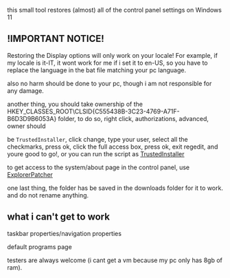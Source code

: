 this small tool restores (almost) all of the control panel settings on Windows 11

## !IMPORTANT NOTICE!

Restoring the Display options will only work on your locale! For example, if my locale is it-IT, it wont work for me if i set it to en-US, so you have to replace the language in the bat file matching your pc language.

also no harm should be done to your pc, though i am not responsible for any damage.

another thing, you should take ownership of the HKEY_CLASSES_ROOT\CLSID\{C555438B-3C23-4769-A71F-B6D3D9B6053A} folder, to do so, right click, authorizations, advanced, owner should 

be ```TrustedInstaller```, click change, type your user, select all the checkmarks, press ok, click the full access box, press ok, exit regedit, and youre good to go!, or you can run the script as [TrustedInstaller](https://winaero.com/download-execti-run-as-trustedinstaller/)

to get access to the system/about page in the control panel, use [ExplorerPatcher](https://github.com/valinet/ExplorerPatcher)

one last thing, the folder has be saved in the downloads folder for it to work. and do not rename anything.

## what i can't get to work

taskbar properties/navigation properties

default programs page

testers are always welcome (i cant get a vm because my pc only has 8gb of ram).
